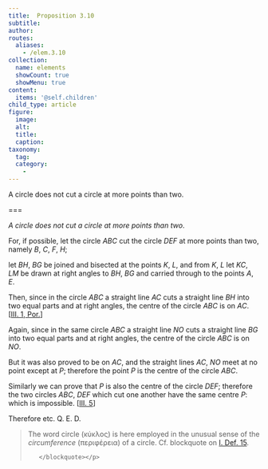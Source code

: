 ```yaml
---
title:  Proposition 3.10
subtitle: 
author:
routes:
  aliases:
    - /elem.3.10
collection:
  name: elements
  showCount: true
  showMenu: true
content:
  items: '@self.children'
child_type: article
figure:
  image:
  alt:
  title:
  caption:
taxonomy:
  tag:
  category:
    - 
---
```


<p><emph>A circle does not cut a circle at more points than two</emph>. </p>

===

<p><em>A circle does not cut a circle at more points than two</em>. </p>

<p>For, if possible, let the circle <em>ABC</em> cut the circle <em>DEF</em> at more points than two, namely <em>B</em>, <em>C</em>, <em>F</em>, <em>H</em>; </p>

<p>let <em>BH</em>, <em>BG</em> be joined and bisected at the points <em>K</em>, <em>L</em>, and from <em>K</em>, <em>L</em> let <em>KC</em>, <em>LM</em> be drawn at right angles to <em>BH</em>, <em>BG</em> and carried through to the points <em>A</em>, <em>E</em>. 
      </p>

<p>Then, since in the circle <em>ABC</em> a straight line <em>AC</em> cuts a straight line <em>BH</em> into two equal parts and at right angles, <span class="center">the centre of the circle <em>ABC</em> is on <em>AC</em>. [<a href="/elem.3.1.p.1">III. 1, Por.</a>]</span>
      </p>

<p>Again, since in the same circle <em>ABC</em> a straight line <em>NO</em> cuts a straight line <em>BG</em> into two equal parts and at right angles, <span class="center">the centre of the circle <em>ABC</em> is on <em>NO</em>.</span>
      </p>

<p>But it was also proved to be on <em>AC</em>, and the straight lines <em>AC</em>, <em>NO</em> meet at no point except at <em>P</em>; <span class="center">therefore the point <em>P</em> is the centre of the circle <em>ABC</em>.</span>
      </p>

<p>Similarly we can prove that <em>P</em> is also the centre of the circle <em>DEF</em>; <span class="center">therefore the two circles <em>ABC</em>, <em>DEF</em> which cut one another have the same centre <em>P</em>: which is impossible. [<a href="/elem.3.5">III. 5</a>]</span>
      </p>

<p>Therefore etc. Q. E. D.
<blockquote n="1" class="crit" place="unspecified" anchored="yes">
        
<p>The word circle (<foreign lang="greek">κύκλος</foreign>) is here employed in the unusual sense of the <em>circumference</em> (<foreign lang="greek">περιφέρεια</foreign>) of a circle. Cf. blockquote on <a href="/elem.1.def.15">I. Def. 15</a>.</p>

       </blockquote></p>
